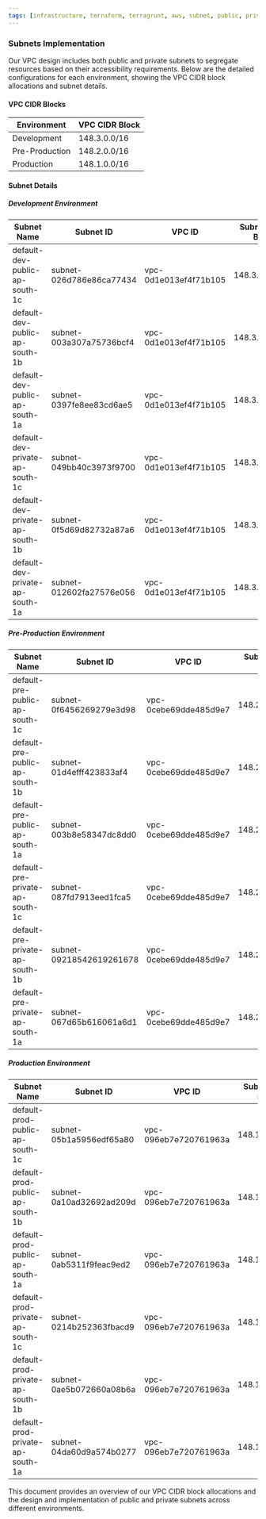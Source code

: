 ```yaml
---
tags: [infrastructure, terraform, terragrunt, aws, subnet, public, private]
---
```


### Subnets Implementation

Our VPC design includes both public and private subnets to segregate resources based on their accessibility requirements. Below are the detailed configurations for each environment, showing the VPC CIDR block allocations and subnet details.

#### VPC CIDR Blocks

| Environment   | VPC CIDR Block  |
|---------------|-----------------|
| Development   | 148.3.0.0/16    |
| Pre-Production| 148.2.0.0/16    |
| Production    | 148.1.0.0/16    |

#### Subnet Details

##### Development Environment

| Subnet Name                     | Subnet ID             | VPC ID              | Subnet CIDR Block | Availability Zone | Route Table ID                 | NACL ID                          | Public | Private |
|---------------------------------|-----------------------|---------------------|-------------------|-------------------|--------------------------------|-----------------------------------|--------|---------|
| default-dev-public-ap-south-1c  | subnet-026d786e86ca77434 | vpc-0d1e013ef4f71b105 | 148.3.103.0/24    | ap-south-1c      | rtb-0ab7079c74b57e641 | acl-0efa0d569dbb61965            | Yes    | No      |
| default-dev-public-ap-south-1b  | subnet-003a307a75736bcf4 | vpc-0d1e013ef4f71b105 | 148.3.102.0/24    | ap-south-1b      | rtb-0ab7079c74b57e641 | acl-0efa0d569dbb61965            | Yes    | No      |
| default-dev-public-ap-south-1a  | subnet-0397fe8ee83cd6ae5 | vpc-0d1e013ef4f71b105 | 148.3.101.0/24    | ap-south-1a      | rtb-0ab7079c74b57e641 | acl-0efa0d569dbb61965            | Yes    | No      |
| default-dev-private-ap-south-1c | subnet-049bb40c3973f9700 | vpc-0d1e013ef4f71b105 | 148.3.3.0/24      | ap-south-1c      | rtb-0b0425ebd29b7a5b5 | acl-0efa0d569dbb61965            | No     | Yes     |
| default-dev-private-ap-south-1b | subnet-0f5d69d82732a87a6 | vpc-0d1e013ef4f71b105 | 148.3.2.0/24      | ap-south-1b      | rtb-0b0425ebd29b7a5b5 | acl-0efa0d569dbb61965            | No     | Yes     |
| default-dev-private-ap-south-1a | subnet-012602fa27576e056 | vpc-0d1e013ef4f71b105 | 148.3.1.0/24      | ap-south-1a      | rtb-0b0425ebd29b7a5b5 | acl-0efa0d569dbb61965            | No     | Yes     |

##### Pre-Production Environment

| Subnet Name                     | Subnet ID             | VPC ID              | Subnet CIDR Block | Availability Zone | Route Table ID                 | NACL ID                          | Public | Private |
|---------------------------------|-----------------------|---------------------|-------------------|-------------------|--------------------------------|-----------------------------------|--------|---------|
| default-pre-public-ap-south-1c  | subnet-0f6456269279e3d98 | vpc-0cebe69dde485d9e7 | 148.2.103.0/24    | ap-south-1c      | rtb-02497aa7c1761709d | acl-05482f1211e2ac277            | Yes    | No      |
| default-pre-public-ap-south-1b  | subnet-01d4efff423833af4 | vpc-0cebe69dde485d9e7 | 148.2.102.0/24    | ap-south-1b      | rtb-02497aa7c1761709d | acl-05482f1211e2ac277            | Yes    | No      |
| default-pre-public-ap-south-1a  | subnet-003b8e58347dc8dd0 | vpc-0cebe69dde485d9e7 | 148.2.101.0/24    | ap-south-1a      | rtb-02497aa7c1761709d | acl-05482f1211e2ac277            | Yes    | No      |
| default-pre-private-ap-south-1c | subnet-087fd7913eed1fca5 | vpc-0cebe69dde485d9e7 | 148.2.3.0/24      | ap-south-1c      | rtb-0fb4073a92b3ff184 | acl-05482f1211e2ac277            | No     | Yes     |
| default-pre-private-ap-south-1b | subnet-09218542619261678 | vpc-0cebe69dde485d9e7 | 148.2.2.0/24      | ap-south-1b      | rtb-0fb4073a92b3ff184 | acl-05482f1211e2ac277            | No     | Yes     |
| default-pre-private-ap-south-1a | subnet-067d65b616061a6d1 | vpc-0cebe69dde485d9e7 | 148.2.1.0/24      | ap-south-1a      | rtb-0fb4073a92b3ff184 | acl-05482f1211e2ac277            | No     | Yes     |

##### Production Environment

| Subnet Name                     | Subnet ID             | VPC ID              | Subnet CIDR Block | Availability Zone | Route Table ID                 | NACL ID                          | Public | Private |
|---------------------------------|-----------------------|---------------------|-------------------|-------------------|--------------------------------|-----------------------------------|--------|---------|
| default-prod-public-ap-south-1c | subnet-05b1a5956edf65a80 | vpc-096eb7e720761963a | 148.1.103.0/24    | ap-south-1c      | rtb-0703e0b65ddb4adff | acl-06bb6259075c2fe61            | Yes    | No      |
| default-prod-public-ap-south-1b | subnet-0a10ad32692ad209d | vpc-096eb7e720761963a | 148.1.102.0/24    | ap-south-1b      | rtb-0703e0b65ddb4adff | acl-06bb6259075c2fe61            | Yes    | No      |
| default-prod-public-ap-south-1a | subnet-0ab5311f9feac9ed2 | vpc-096eb7e720761963a | 148.1.101.0/24    | ap-south-1a      | rtb-0703e0b65ddb4adff | acl-06bb6259075c2fe61            | Yes    | No      |
| default-prod-private-ap-south-1c | subnet-0214b252363fbacd9 | vpc-096eb7e720761963a | 148.1.3.0/24      | ap-south-1c      | rtb-0178874460a00cf3e | acl-06bb6259075c2fe61            | No     | Yes     |
| default-prod-private-ap-south-1b | subnet-0ae5b072660a08b6a | vpc-096eb7e720761963a | 148.1.2.0/24      | ap-south-1b      | rtb-0178874460a00cf3e | acl-06bb6259075c2fe61            | No     | Yes     |
| default-prod-private-ap-south-1a | subnet-04da60d9a574b0277 | vpc-096eb7e720761963a | 148.1.1.0/24      | ap-south-1a      | rtb-0178874460a00cf3e | acl-06bb6259075c2fe61            | No     | Yes     |

This document provides an overview of our VPC CIDR block allocations and the design and implementation of public and private subnets across different environments.
